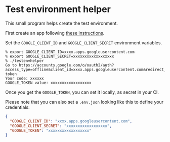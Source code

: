 # Test environment helper

This small program helps create the test environment.

First create an app following [these instructions](https://medium.com/swlh/google-drive-api-with-python-part-i-set-up-credentials-1f729cb0372b).

Set the `GOOGLE_CLIENT_ID` and `GOOGLE_CLIENT_SECRET` environment variables.

```shell
% export GOOGLE_CLIENT_ID=xxxx.apps.googleusercontent.com
% export GOOGLE_CLIENT_SECRET=xxxxxxxxxxxxxxxxxx
% ./testenvhelper
Go to https://accounts.google.com/o/oauth2/auth?access_type=offline&client_id=xxxx.apps.googleusercontent.com&redirect_uri=urn%3Aietf%3Awg%3Aoauth%3A2.0%3Aoob&response_type=code&scope=https%3A%2F%2Fwww.googleapis.com%2Fauth%2Fdrive&state=state-token
Your code: xxxxxx
GOOGLE_TOKEN value: xxxxxxxxxxxxxxxxxx
```

Once you get the `GOOGLE_TOKEN`, you can set it locally, as secret
in your CI.

Please note that you can also set a `.env.json` looking like this to define your credentials:
```json
{
  "GOOGLE_CLIENT_ID": "xxxx.apps.googleusercontent.com",
  "GOOGLE_CLIENT_SECRET": "xxxxxxxxxxxxxxxxxx",
  "GOOGLE_TOKEN": "xxxxxxxxxxxxxxxxxx"
}
```